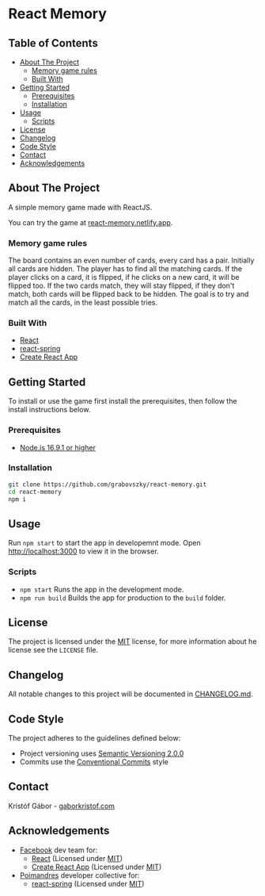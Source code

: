 # React Memory

## Table of Contents

- [About The Project](#about-the-project)
  - [Memory game rules](#memory-game-rules)
  - [Built With](#built-with)
- [Getting Started](#getting-started)
  - [Prerequisites](#prerequisites)
  - [Installation](#installation)
- [Usage](#usage)
  - [Scripts](#scripts)
- [License](#license)
- [Changelog](#changelog)
- [Code Style](#code-style)
- [Contact](#contact)
- [Acknowledgements](#acknowledgements)

## About The Project

A simple memory game made with ReactJS.

You can try the game at [react-memory.netlify.app](https://react-memory.netlify.app).

### Memory game rules

The board contains an even number of cards, every card has a pair. Initially all cards are hidden. The player has to find all the matching cards. If the player clicks on a card, it is flipped, if he clicks on a new card, it will be flipped too. If the two cards match, they will stay flipped, if they don't match, both cards will be flipped back to be hidden. The goal is to try and match all the cards, in the least possible tries.

### Built With

- [React](https://reactjs.org)
- [react-spring](https://react-spring.io/)
- [Create React App](https://github.com/facebook/create-react-app)

## Getting Started

To install or use the game first install the prerequisites, then follow the install instructions below.

### Prerequisites

- [Node.js 16.9.1 or higher](https://nodejs.org/en/)

### Installation

```bash
git clone https://github.com/grabovszky/react-memory.git
cd react-memory
npm i
```

## Usage

Run `npm start` to start the app in developemnt mode.
Open [http://localhost:3000](http://localhost:3000) to view it in the browser.

### Scripts

- `npm start` Runs the app in the development mode.
- `npm run build` Builds the app for production to the `build` folder.

## License

The project is licensed under the [MIT](https://opensource.org/licenses/MIT) license, for more information about he license see the `LICENSE` file.

## Changelog

All notable changes to this project will be documented in [CHANGELOG.md](https://github.com/gaborkristof/react-memory/CHANGELOG.md).

## Code Style

The project adheres to the guidelines defined below:

- Project versioning uses [Semantic Versioning 2.0.0](https://semver.org/)
- Commits use the [Conventional Commits](https://www.conventionalcommits.org/en/v1.0.0/) style

## Contact

Kristóf Gábor - [gaborkristof.com](https://www.gaborkristof.com)

## Acknowledgements

- [Facebook](https://github.com/facebook) dev team for:
  - [React](https://github.com/facebook/react) (Licensed under [MIT](https://github.com/facebook/react/blob/main/LICENSE))
  - [Create React App](https://github.com/facebook/create-react-app) (Licensed under [MIT](https://github.com/facebook/create-react-app/blob/main/LICENSE))
- [Poimandres](https://github.com/pmndrs) developer collective for:
  - [react-spring](https://github.com/pmndrs/react-spring) (Licensed under [MIT](https://github.com/pmndrs/react-spring/blob/master/LICENSE))
